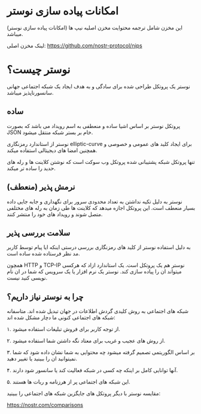# امکانات پیاده سازی نوستر

این مخزن شامل ترجمه محتوایت مخزن اصلیه نیپ ها (امکانات پیاده سازی نوستر) میباشد.

لینک مخزن اصلی:
https://github.com/nostr-protocol/nips

# نوستر چیست؟

نوستر یک پروتکل طراحی شده برای سادگی و به هدف ایجاد یک شبکه اجتماعی جهانی سانسورناپذیز میباشد.

## ساده

پروتکل نوستر بر اساس اشیا ساده و منعطفی به اسم رویداد می باشد که بصورت JSON خام بر بستر شبکه منتقل میشود.

نوستر از استاندارد رمزنگاری elliptic-curve برای ایجاد کلید های عمومی و خصوصی و همچنین امضا های دیجیتالی استفاده میکند.

تنها پروتکل شبکه پشتیبانی شده پروتکل وب سوکت است که نوشتن کلاینت ها و رله های حدید را ساده تر میکند.

## نرمش پذیر (منعطف)

نوستر به دلیل تکیه نداشتن به تعداد محدودی سرور برای نگهداری و جابه جایی داده بسیار منعطف است. این پروتکل اجازه میدهد که کلاینت ها طی زمان به رله های مختلفی متصل شوند و رویداد های خود را منتشر کنند.


## سلامت بررسی پذیر

به دلیل استفاده نوستر از کلید های رمزنگاری بررسی درستی اینکه ایا پیام توسط کاربر مد نظر فرستاده شده ساده است.

همچون HTTP و TCP-IP نوستر هم یک پروتکل است. یک استاندارد ازاد که هرکسی میتواند ان را پیاده سازی کند.
نوستر یک نرم افزار یا یک سرویس که شما در ان نام نویسی کنید نیست.

## چرا به نوستر نیاز داریم؟

شبکه های اجتماعی به روش کلیدی گردش اطلاعات در جهان تبدیل شده اند. متاسفانه شبکه های اجتماعی کنونی ما دچار مشکل شده اند:

۱. از توجه کاربر برای فروش تبلیغات استفاده میشود.

۲. از روش های عجیب و غریب برای معتاد نگه داشتن شما استفاده میشود.

۳. بر اساس الگوریتمی تصمیم گرفته میشود چه محتوایی به شما نشان داده شود که شما نمیتوانید ان را ببینید یا تغییر دهید.

۴. آنها توانایی کامل بر اینکه چه کسی در شبکه فعالیت کند یا سانسور شود دارند.

۵. این شبکه های اجتماعی پر از هرزنامه و ربات ها هستند.

مقایسه نوستر با دیگر پروتکل های جایگزین شبکه های اجتماعی را ببینید:

https://nostr.com/comparisons

